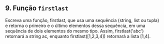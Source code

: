 ## 9. Função `firstlast`

Escreva uma função, firstlast, que usa uma sequência (string, list ou tupla) e retorna o primeiro e o último elementos dessa sequência, em uma sequência de dois elementos do mesmo tipo. Assim, firstlast('abc') retornará a string ac, enquanto firstlast([1,2,3,4]) retornará a lista [1,4].